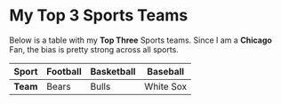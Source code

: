 # My Top 3 Sports Teams


Below is a table with my **Top Three** Sports teams. Since I am a **Chicago** Fan, the bias is pretty strong across all sports. 

|  **Sport**   | Football | Basketball | Baseball |
| -----------  |----------|------------|----------|
|  **Team**    |   Bears  |    Bulls   | White Sox|


